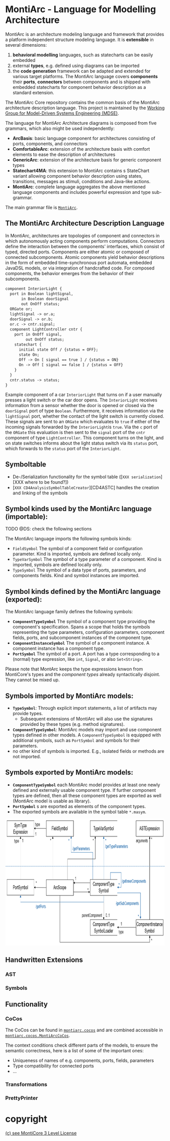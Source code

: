 <!-- (c) https://github.com/MontiCore/monticore -->
# MontiArc - Language for Modelling Architecture

MontiArc is an architecture modeling language and framework
that provides a platform independent structure 
modeling language. It is **extensible** in several dimensions:
1. **behavioral modelling** languages, such as statecharts can be easily embedded
2. external **types**, e.g. defined using diagrams can be imported
3. the **code generation** framework can be adapted and extended for various
   target platforms.
The MontiArc language covers **components** their **ports**, **connectors** between
components and is shipped with 
embedded statecharts for component behavior description as a standard extension.

The MontiArc Core repository contains the common basis
of the MontiArc architecture description language. This project is maintained
by the [Working Group for Model-Driven Systems Engineering (MDSE)][mdse].

[se-rwth]: http://www.se-rwth.de
[mdse]:http://www.se-rwth.de/teams/mdse/

The language for MontiArc Architecture diagrams is composed from five grammars,
which also might be used independently:
- **ArcBasis**: basic language component for architectures consisting
of ports, components, and connectors
- **ComfortableArc**: extension of the architecture basis with comfort elements
to ease the description of architectures
- **GenericArc**: extension of the architecture basis for generic component types
- **Statechart4MA**: this extension to MontiArc contains 
s StateChart variant allowing component behavior description
using states, transitions, messages as stimuli, conditions and Java-like actions.
- **MontiArc**: complete language aggregates the above mentioned language 
  components and includes powerful expression and type sub-grammar.

The main grammar file is [`MontiArc`][MontiArcGrammar].

[MontiArcGrammar]: https://git.rwth-aachen.de/monticore/montiarc/core/-/blob/modularization/languages/montiarc-fe/src/main/grammars/MontiArc.mc4


## The MontiArc Architecture Description Language

In MontiArc, architectures are topologies of component and connectors in which 
autonomously acting components perform computations. Connectors define the
interaction between the components' interfaces, which consist of typed, directed
ports. Components are either atomic or composed of connected subcomponents.
Atomic components yield behavior descriptions in the form of embedded 
time-synchronous port automata, embedded JavaDSL models, or via integration of
handcrafted code. For composed components, the behavior emerges from the 
behavior of their subcomponents.

```
component InteriorLight {
  port in Boolean lightSignal,
       in Boolean doorSignal
       out OnOff status;
  ORGate or;
  lightSignal -> or.a;
  doorSignal -> or.b;
  or.c -> cntr.signal;
  component LightController cntr {
    port in OnOff signal,
         out OnOff status;
    statechart {
      initial state Off / {status = OFF};
      state On;
      Off -> On [ signal == true ] / {status = ON}
      On -> Off [ signal == false ] / {status = OFF}
    }
  }
  cntr.status -> status;
}
```
Example component of a car `InteriorLight` that turns on if a user manually 
presses a light switch or the car door opens. The  `InteriorLight` receives 
information from a sensor whether the door is opened or closed via the
`doorSignal` port of type `Boolean`. Furthermore, it receives information via
the `lightSignal` port, whether the contact of the light switch is currently 
closed. These signals are sent to an `ORGate` which evaluates to `true` if 
either of the incoming signals forwarded by the `InteriorLight`is `true`.
Via the `c` port of the `ORGate` this evaluation is then sent to the `signal`
port of the `cntr` component of type `LightController`. This component turns 
on the light, and on state switches informs about the light status switch via
its `status` port, which forwards to the `status` port of the `InteriorLight`.


## Symboltable
- De-/Serialization functionality for the symbol table 
  ([`XXX serialization`][XXX where to be found?])
- [`XXX CD4AnalysisSymbolTableCreator`][CD4ASTC]
  handles the creation and linking of the symbols

## Symbol kinds used by the MontiArc language (importable):

TODO @DS: check the following sections

The MontiArc language imports the following symbols kinds:
- `FieldSymbol` The symbol of a component field or configuration parameter.
                        Kind is imported, symbols are defined locally only.
- `TypeVarSymbol` The symbol of a type parameter of a component. 
                        Kind is imported, symbols are defined locally only.
- `TypeSymbol` The symbol of a data type of ports, parameters, and 
                        components fields.
                        Kind and symbol instances are imported.

## Symbol kinds defined by the MontiArc language (exported):
The MontiArc language family defines the following symbols:

- **`ComponentTypeSymbol`** The symbol of a component type providing the
  component's specification. Spans a scope that holds the symbols representing
  the type parameters, configuration parameters, component fields, ports, and
  subcomponent instances of the component type.
- **`ComponentInstanceSymbol`** The symbol of a component instance. A component
  instance has a component type.
- **`PortSymbol`** The symbol of a port. A port has a type corresponding to a
  (normal) type expression, like `int`, `Signal`, or also `Set<String>`.

Please note that MontArc keeps the type expressions knwon from MontiCore's types
and the *component types* already syntactically disjoint. They cannot be mixed up.

## Symbols imported by MontiArc models:
- **`TypeSymbol`**: Through explicit import statements, a list of artifacts
                may provide types.
  - Subsequent extensions of MontiArc will also use the signatures provided
    by these types (e.g. method signatures).
- **`ComponentTypeSymbol`**: MontiArc models may import and use component types
  defined in other models. A `ComponentTypeSymbol` is equipped with additional 
  symbols, such as `PortSymbol` and symbols for their parameters.
- no other kind of symbols is imported. E.g., isolated fields or methods 
  are not imported.

## Symbols exported by MontiArc models:
- **`ComponentTypeSymbol`** each MontiArc model provides at least one newly defined
  and externally usable component type.
  If further component types are defined, then all these component types are
  exported as well (MontiArc model is usable as library). 
- **`PortSymbol`** s are exported as elements of the component types.
- The exported symbols are available in the symbol table  `*.masym`.


<img src="pics/MontiArc.SymbolTable.PNG" alt="drawing" height="400px"/>

## Handwritten Extensions
### AST

### Symbols

## Functionality
### CoCos
The CoCos can be found in 
 [`montiarc.cocos`][CoCosPackage] and are combined accessible in
 [`montiarc.cocos.MontiArcCoCos`][MontiArcCoCos].
 
[CoCosPackage]: https://git.rwth-aachen.de/monticore/montiarc/core/-/tree/modularization/languages/montiarc-fe/src/main/java/montiarc/cocos
[MontiArcCoCos]: https://git.rwth-aachen.de/monticore/montiarc/core/-/blob/modularization/languages/montiarc-fe/src/main/java/montiarc/cocos/MontiArcCoCos.java

The context conditions check different parts of the models, to ensure the
 semantic correctness, here is a list of some of the important ones:
- Uniqueness of names of e.g. components, ports, fields, parameters
- Type compatibility for connected ports
- ...

### Transformations

### PrettyPrinter


# copyright

[(c) see MontiCore 3 Level License](https://github.com/MontiCore/monticore)